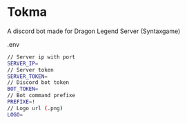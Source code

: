 # Tokma
A discord bot made for Dragon Legend Server (Syntaxgame)

.env
```bash
// Server ip with port
SERVER_IP=
// Server token
SERVER_TOKEN=
// Discord bot token
BOT_TOKEN=
// Bot command prefixe
PREFIXE=!
// Logo url (.png)
LOGO=
```
